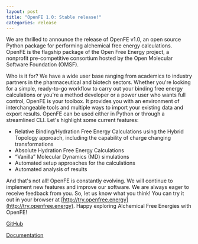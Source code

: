 ```yaml
---
layout: post
title: "OpenFE 1.0: Stable release!"
categories: release
---
```


We are thrilled to announce the release of OpenFE v1.0, an open source Python package for performing alchemical free energy calculations.  OpenFE is the flagship package of the Open Free Energy project, a nonprofit pre-competitive consortium hosted by the Open Molecular Software Foundation (OMSF).

Who is it for? We have a wide user base ranging from academics to industry partners in the pharmaceutical and biotech sectors. Whether you're looking for a simple, ready-to-go workflow to carry out your binding free energy calculations or you're a method developer or a power user who wants full control, OpenFE is your toolbox. It provides you with an environment of interchangeable tools and multiple ways to import your existing data and export results. OpenFE can be used either in Python or through a streamlined CLI. 
Let's highlight some current features:

- Relative Binding/Hydration Free Energy Calculations using the Hybrid Topology approach, including the capability of charge changing transformations
- Absolute Hydration Free Energy Calculations
- “Vanilla” Molecular Dynamics (MD) simulations
- Automated setup approaches for the calculations
- Automated analysis of results

And that's not all! OpenFE is constantly evolving. We will continue to implement new features and improve our software. We are always eager to receive feedback from you.
So, let us know what you think! You can try it out in your browser at [http://try.openfree.energy](http://try.openfree.energy). Happy exploring Alchemical Free Energies with OpenFE!

[GitHub](https://github.com/OpenFreeEnergy/openfe)

[Documentation](https://docs.openfree.energy/en/stable/)
